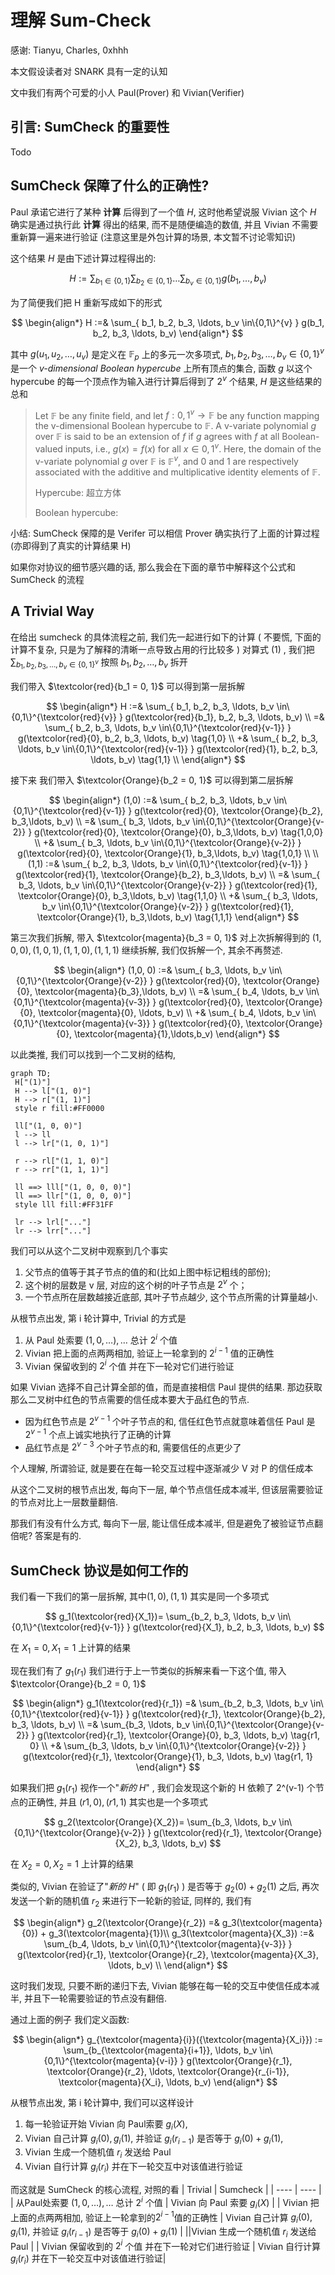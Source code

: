 # 理解 Sum-Check
感谢: Tianyu, Charles, 0xhhh

本文假设读者对 SNARK 具有一定的认知

文中我们有两个可爱的小人 Paul(Prover) 和 Vivian(Verifier)

## 引言: SumCheck 的重要性

Todo

## SumCheck 保障了什么的正确性?

Paul 承诺它进行了某种 **计算** 后得到了一个值 $H$, 
这时他希望说服 Vivian 这个 $H$ 确实是通过执行此 **计算** 得出的结果, 
而不是随便编造的数值, 
并且 Vivian 不需要重新算一遍来进行验证 (注意这里是外包计算的场景, 本文暂不讨论零知识)

这个结果 $H$ 是由下述计算过程得出的:

$$
H:=\sum_{b_1\in\{0,1\}}\sum_{b_2\in\{0,1\}}\ldots\sum_{b_v\in\{0,1\}}g(b_1,\ldots,b_v) \tag{0}
$$

为了简便我们把 H 重新写成如下的形式

$$
\begin{align*}
H :=& \sum_{ b_1, b_2, b_3, \ldots, b_v \in\{0,1\}^{v} } g(b_1, b_2, b_3, \ldots, b_v)
\end{align*}
$$

其中 $g(u_1, u_2, \ldots, u_v)$ 是定义在 $\mathbb{F}_p$ 上的多元一次多项式,
$b_1,b_2, b_3,\ldots,b_v\in\{0,1\}^v$是一个 *v-dimensional Boolean hypercube* 上所有顶点的集合,
函数 $g$ 以这个 hypercube 的每一个顶点作为输入进行计算后得到了 $2^v$ 个结果, 
$H$ 是这些结果的总和

> Let $\mathbb{F}$ be any finite field, and let $f : {0, 1}^v → \mathbb{F}$ be any function mapping the v-dimensional Boolean hypercube to $\mathbb{F}$. A v-variate polynomial $g$ over $\mathbb{F}$ is said to be an extension of $f$ if $g$ agrees with $f$ at all Boolean-valued inputs, i.e., $g(x) = f (x)$ for all $x ∈ {0, 1}^v$. Here, the domain of the v-variate polynomial $g$ over $\mathbb{F}$ is $\mathbb{F}^v$, and 0 and 1 are respectively associated with the additive and multiplicative identity elements of $\mathbb{F}$.
> 
> Hypercube: 超立方体 
>
> Boolean hypercube: 

小结: SumCheck 保障的是 Verifer 可以相信 Prover 确实执行了上面的计算过程(亦即得到了真实的计算结果 H)

如果你对协议的细节感兴趣的话, 那么我会在下面的章节中解释这个公式和 SumCheck 的流程

## A Trivial Way
在给出 sumcheck 的具体流程之前, 我们先一起进行如下的计算 ( 不要慌, 下面的计算不复杂, 只是为了解释的清晰一点导致占用的行比较多 )
对算式 $(1)$ , 
我们把 $\sum_{b_1, b_2, b_3, \ldots, b_v\in\{0,1\}^v}$ 按照 $b_1, b_2, \ldots, b_v$ 拆开

我们带入 $\textcolor{red}{b_1 = 0, 1}$ 可以得到第一层拆解

$$
\begin{align*}
H :=& \sum_{ b_1, b_2, b_3, \ldots, b_v \in\{0,1\}^{\textcolor{red}{v}}   } g(\textcolor{red}{b_1}, b_2, b_3, \ldots, b_v) \\
=&    \sum_{ b_2, b_3,      \ldots, b_v \in\{0,1\}^{\textcolor{red}{v-1}} } g(\textcolor{red}{0},   b_2, b_3, \ldots, b_v) \tag{1,0} \\
+&    \sum_{ b_2, b_3,      \ldots, b_v \in\{0,1\}^{\textcolor{red}{v-1}} } g(\textcolor{red}{1},   b_2, b_3, \ldots, b_v) \tag{1,1} \\
\end{align*}
$$

接下来 我们带入 $\textcolor{Orange}{b_2 = 0, 1}$ 可以得到第二层拆解

$$
\begin{align*}
(1,0) :=& \sum_{ b_2, b_3, \ldots, b_v \in\{0,1\}^{\textcolor{red}{v-1}} } g(\textcolor{red}{0}, \textcolor{Orange}{b_2}, b_3,\ldots, b_v) \\
=&        \sum_{      b_3, \ldots, b_v \in\{0,1\}^{\textcolor{Orange}{v-2}} } g(\textcolor{red}{0}, \textcolor{Orange}{0},   b_3,\ldots, b_v) \tag{1,0,0} \\
+&        \sum_{      b_3, \ldots, b_v \in\{0,1\}^{\textcolor{Orange}{v-2}} } g(\textcolor{red}{0}, \textcolor{Orange}{1},   b_3,\ldots, b_v) \tag{1,0,1} \\
\\
(1,1) :=& \sum_{ b_2, b_3, \ldots, b_v \in\{0,1\}^{\textcolor{red}{v-1}} } g(\textcolor{red}{1}, \textcolor{Orange}{b_2}, b_3,\ldots, b_v) \\
=&        \sum_{      b_3, \ldots, b_v \in\{0,1\}^{\textcolor{Orange}{v-2}} } g(\textcolor{red}{1}, \textcolor{Orange}{0},   b_3,\ldots, b_v) \tag{1,1,0} \\
+&        \sum_{      b_3, \ldots, b_v \in\{0,1\}^{\textcolor{Orange}{v-2}} } g(\textcolor{red}{1}, \textcolor{Orange}{1},   b_3,\ldots, b_v) \tag{1,1,1}
\end{align*}
$$

第三次我们拆解, 带入 $\textcolor{magenta}{b_3 = 0, 1}$ 
对上次拆解得到的 $(1,0,0), (1,0,1), (1,1,0), (1,1,1)$ 继续拆解, 我们仅拆解一个, 其余不再赘述.

$$
\begin{align*}
(1,0, 0) :=& \sum_{ b_3, \ldots, b_v \in\{0,1\}^{\textcolor{Orange}{v-2}} } g(\textcolor{red}{0}, \textcolor{Orange}{0}, \textcolor{magenta}{b_3},\ldots, b_v) \\
=&           \sum_{ b_4, \ldots, b_v \in\{0,1\}^{\textcolor{magenta}{v-3}} } g(\textcolor{red}{0}, \textcolor{Orange}{0}, \textcolor{magenta}{0},  \ldots, b_v) \\
+&           \sum_{ b_4, \ldots, b_v \in\{0,1\}^{\textcolor{magenta}{v-3}} } g(\textcolor{red}{0}, \textcolor{Orange}{0}, \textcolor{magenta}{1},\ldots,b_v)
\end{align*}
$$

以此类推, 我们可以找到一个二叉树的结构, 

```mermaid
graph TD;
 H["(1)"]
 H --> l["(1, 0)"]
 H --> r["(1, 1)"]
 style r fill:#FF0000 

 ll["(1, 0, 0)"]
 l --> ll
 l --> lr["(1, 0, 1)"]

 r --> rl["(1, 1, 0)"]
 r --> rr["(1, 1, 1)"]

 ll ==> lll["(1, 0, 0, 0)"]
 ll ==> llr["(1, 0, 0, 0)"]
 style lll fill:#FF31FF

 lr --> lrl["..."]
 lr --> lrr["..."]
```

我们可以从这个二叉树中观察到几个事实
1. 父节点的值等于其子节点的值的和(比如上图中标记粗线的部份);
2. 这个树的层数是 v 层, 对应的这个树的叶子节点是 $2^v$ 个；
3. 一个节点所在层数越接近底部, 其叶子节点越少, 这个节点所需的计算量越小.

从根节点出发, 第 i 轮计算中, Trivial 的方式是
1. 从 Paul 处索要 $(1, 0, \ldots), \ldots$  总计 $2^i$ 个值
2. Vivian 把上面的点两两相加, 验证上一轮拿到的 $2^{i-1}$ 值的正确性 
3. Vivian 保留收到的 $2^i$ 个值 并在下一轮对它们进行验证

如果 Vivian 选择不自己计算全部的值，而是直接相信 Paul 提供的结果.
那边获取那么二叉树中红色的节点需要的信任成本要大于品红色的节点.
- 因为红色节点是 $2^{v-1}$ 个叶子节点的和, 信任红色节点就意味着信任 Paul 是 $2^{v-1}$ 个点上诚实地执行了正确的计算
- 品红节点是 $2^{v-3}$ 个叶子节点的和, 需要信任的点更少了

个人理解, 所谓验证, 就是要在在每一轮交互过程中逐渐减少 V 对 P 的信任成本

从这个二叉树的根节点出发, 每向下一层, 单个节点信任成本减半, 但该层需要验证的节点对比上一层数量翻倍.

那我们有没有什么方式, 每向下一层, 能让信任成本减半, 但是避免了被验证节点翻倍呢? 答案是有的.

## SumCheck 协议是如何工作的

我们看一下我们的第一层拆解, 其中$(1, 0), (1, 1)$ 其实是同一个多项式

$$
g_1(\textcolor{red}{X_1})= \sum_{b_2, b_3, \ldots, b_v \in\{0,1\}^{\textcolor{red}{v-1}} } g(\textcolor{red}{X_1}, b_2, b_3, \ldots, b_v)
$$

在 $X_1 = 0, X_1 = 1$ 上计算的结果

现在我们有了 $g_1(r_1)$ 我们进行于上一节类似的拆解来看一下这个值,
带入 $\textcolor{Orange}{b_2 = 0, 1}$ 

$$
\begin{align*}
g_1(\textcolor{red}{r_1}) =& \sum_{b_2, b_3, \ldots, b_v \in\{0,1\}^{\textcolor{red}{v-1}} } g(\textcolor{red}{r_1}, \textcolor{Orange}{b_2}, b_3, \ldots, b_v) \\
=& \sum_{b_3, \ldots, b_v \in\{0,1\}^{\textcolor{Orange}{v-2}} } g(\textcolor{red}{r_1}, \textcolor{Orange}{0}, b_3, \ldots, b_v) \tag{r1, 0} \\
+& \sum_{b_3, \ldots, b_v \in\{0,1\}^{\textcolor{Orange}{v-2}} } g(\textcolor{red}{r_1}, \textcolor{Orange}{1}, b_3, \ldots, b_v) \tag{r1, 1}
\end{align*}
$$

如果我们把 $g_1(r_1)$ 视作一个"*新的 H*" ,
我们会发现这个新的 H 依赖了 2^(v-1) 个节点的正确性, 
并且 $(r1, 0), (r1, 1)$ 其实也是一个多项式

$$
g_2(\textcolor{Orange}{X_2})= \sum_{b_3, \ldots, b_v \in\{0,1\}^{\textcolor{Orange}{v-2}} } g(\textcolor{red}{r_1}, \textcolor{Orange}{X_2}, b_3, \ldots, b_v)
$$

在 $X_2 = 0, X_2 = 1$ 上计算的结果

类似的, Vivian 在验证了"*新的 H*" ( 即 $g_1(r_1)$ ) 是否等于 $g_2(0) + g_2(1)$ 之后,
再次发送一个新的随机值 $r_2$ 来进行下一轮新的验证,
同样的, 我们有

$$
\begin{align*}
g_2(\textcolor{Orange}{r_2}) =&  g_3(\textcolor{magenta}{0}) + g_3(\textcolor{magenta}{1})\\
g_3(\textcolor{magenta}{X_3}) :=& \sum_{b_4, \ldots, b_v \in\{0,1\}^{\textcolor{magenta}{v-3}} } g(\textcolor{red}{r_1}, \textcolor{Orange}{r_2}, \textcolor{magenta}{X_3}, \ldots, b_v) \\
\end{align*}
$$

这时我们发现, 只要不断的递归下去,
Vivian 能够在每一轮的交互中使信任成本减半, 
并且下一轮需要验证的节点没有翻倍.

通过上面的例子 我们定义函数: 

$$
\begin{align*}
g_{\textcolor{magenta}{i}}({\textcolor{magenta}{X_i}}) := \sum_{b_{\textcolor{magenta}{i+1}}, \ldots, b_v \in\{0,1\}^{\textcolor{magenta}{v-i}} } g(\textcolor{Orange}{r_1}, \textcolor{Orange}{r_2}, \ldots, \textcolor{Orange}{r_{i-1}}, \textcolor{magenta}{X_i}, \ldots, b_v)
\end{align*}
$$

从根节点出发, 第 i 轮计算中, 我们可以这样设计
1. 每一轮验证开始 Vivian 向 Paul索要 $g_i(X)$, 
2. Vivian 自己计算 $g_i(0), g_i(1)$, 并验证 $g_i(r_{i-1})$ 是否等于 $g_i(0) + g_i(1)$,
3. Vivian 生成一个随机值 $r_i$ 发送给 Paul
4. Vivian 自行计算 $g_i(r_{i})$ 并在下一轮交互中对该值进行验证

而这就是 SumCheck 的核心流程, 对照的看
|  Trivial   | Sumcheck  |
|  ----  | ----  |
| 从Paul处索要 $(1, 0, \ldots), \ldots$  总计 $2^i$ 个值 |  Vivian 向 Paul 索要 $g_i(X)$ |
| Vivian 把上面的点两两相加, 验证上一轮拿到的$2^{i-1}$值的正确性 | Vivian 自己计算 $g_i(0), g_i(1)$, 并验证 $g_i(r_{i-1})$ 是否等于 $g_i(0) + g_i(1)$ |
||Vivian 生成一个随机值 $r_i$ 发送给 Paul |
| Vivian 保留收到的 $2^i$ 个值 并在下一轮对它们进行验证 | Vivian 自行计算 $g_i(r_{i})$ 并在下一轮交互中对该值进行验证|
